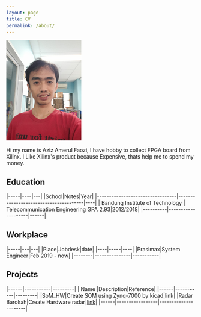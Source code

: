 ```yaml
---
layout: page
title: CV
permalink: /about/
---
```


<img src="https://raw.githubusercontent.com/faoziaziz/faoziaziz.github.io/main/images/profpic.jpeg" alt="drawing" style="width:200px;" class="center"/>

Hi my name is Aziz Amerul Faozi, I have hobby to collect FPGA board from Xilinx.
I Like Xilinx's product because Expensive, thats help me to spend my money.

## Education

|-----|----|---|
|School|Notes|Year|
|---------------------------------|---------------------------------------|----|
| Bandung Institute of Technology | Telecommunication Engineering GPA 2.93|2012/2018|
|----------|--------------------|------|

## Workplace

|-----|---|---|
|Place|Jobdesk|date|
|----|-----|----|
|Prasimax|System Engineer|Feb 2019 - now|
|--------|---------------|-----------|

## Projects

|------|-----------|---------|
| Name |Description|Reference|
|------|-----------|---------|
|SoM_HW|Create SOM using Zynq-7000 by kicad|link|
|Radar Barokah|Create Hardware radar|[link](https://faoziaziz.github.io/radar_hw/)|
|------|-----------------|----------------------|

